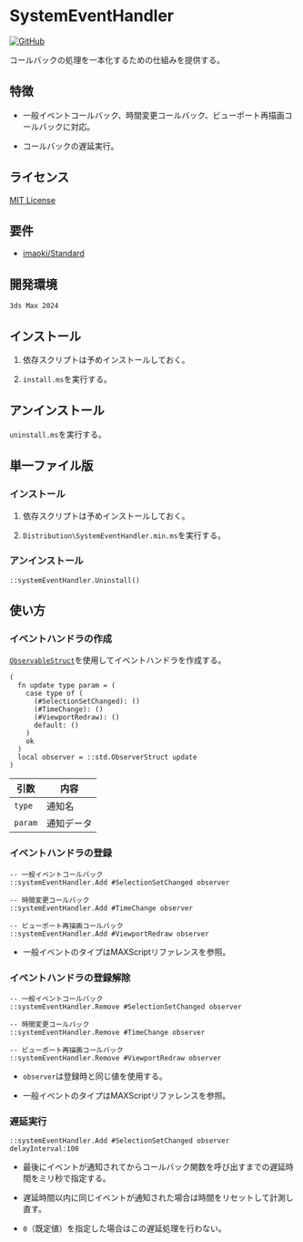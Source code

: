 # SystemEventHandler

<!-- [![GitHub release (latest by date)](https://img.shields.io/github/v/release/imaoki/SystemEventHandler)](https://github.com/imaoki/SystemEventHandler/releases/latest) -->
[![GitHub](https://img.shields.io/github/license/imaoki/SystemEventHandler)](https://github.com/imaoki/SystemEventHandler/blob/main/LICENSE)

コールバックの処理を一本化するための仕組みを提供する。
<!-- Provide a mechanism to unify callback processing. -->

## 特徴
<!-- ## Features -->

* 一般イベントコールバック、時間変更コールバック、ビューポート再描画コールバックに対応。
  <!-- * Supports general event callback, time change callback, and viewport redraw callback. -->

* コールバックの遅延実行。
  <!-- * Delayed callback execution. -->

## ライセンス
<!-- ## License -->

[MIT License](https://github.com/imaoki/SystemEventHandler/blob/main/LICENSE)

## 要件
<!-- ## Requirements -->

* [imaoki/Standard](https://github.com/imaoki/Standard)

## 開発環境
<!-- ## Development Environment -->

`3ds Max 2024`

## インストール
<!-- ## Install -->

01. 依存スクリプトは予めインストールしておく。
    <!-- 01. Dependent scripts should be installed beforehand. -->

02. `install.ms`を実行する。
    <!-- 02. Execute `install.ms`. -->

## アンインストール
<!-- ## Uninstall -->

`uninstall.ms`を実行する。
<!-- Execute `uninstall.ms`. -->

## 単一ファイル版
<!-- ## Single File Version -->

### インストール
<!-- ### Install -->

01. 依存スクリプトは予めインストールしておく。
    <!-- 01. Dependent scripts should be installed beforehand. -->

02. `Distribution\SystemEventHandler.min.ms`を実行する。
    <!-- 02. Execute `Distribution\SystemEventHandler.min.ms`. -->

### アンインストール
<!-- ### Uninstall -->

```maxscript
::systemEventHandler.Uninstall()
```

## 使い方
<!-- ## Usage -->

### イベントハンドラの作成
<!-- ### Create Event Handler -->

[`ObservableStruct`](https://imaoki.github.io/mxskb/mxsdoc/standard-observable.html)を使用してイベントハンドラを作成する。
<!-- Create event handler using [`ObservableStruct`](https://imaoki.github.io/mxskb/mxsdoc/standard-observable.html). -->

```maxscript
(
  fn update type param = (
    case type of (
      (#SelectionSetChanged): ()
      (#TimeChange): ()
      (#ViewportRedraw): ()
      default: ()
    )
    ok
  )
  local observer = ::std.ObserverStruct update
)
```

| 引数    | 内容       |
| ------- | ---------- |
| `type`  | 通知名     |
| `param` | 通知データ |

### イベントハンドラの登録
<!-- ### Register Event Handler -->

```maxscript
-- 一般イベントコールバック
::systemEventHandler.Add #SelectionSetChanged observer

-- 時間変更コールバック
::systemEventHandler.Add #TimeChange observer

-- ビューポート再描画コールバック
::systemEventHandler.Add #ViewportRedraw observer
```

* 一般イベントのタイプはMAXScriptリファレンスを参照。
  <!-- * See MAXScript Reference for general event types. -->

### イベントハンドラの登録解除
<!-- ### Unregister Event Handler -->

```maxscript
-- 一般イベントコールバック
::systemEventHandler.Remove #SelectionSetChanged observer

-- 時間変更コールバック
::systemEventHandler.Remove #TimeChange observer

-- ビューポート再描画コールバック
::systemEventHandler.Remove #ViewportRedraw observer
```

* `observer`は登録時と同じ値を使用する。
  <!-- * Use the same value for `observer` as when registering. -->

* 一般イベントのタイプはMAXScriptリファレンスを参照。
  <!-- * See MAXScript Reference for general event types. -->

### 遅延実行
<!-- ### Delayed Execution -->

```maxscript
::systemEventHandler.Add #SelectionSetChanged observer delayInterval:100
```

* 最後にイベントが通知されてからコールバック関数を呼び出すまでの遅延時間をミリ秒で指定する。
  <!-- * Specify the delay in milliseconds between the last event notification and the callback function call. -->

* 遅延時間以内に同じイベントが通知された場合は時間をリセットして計測し直す。
  <!-- * If the same event is notified within the delay time, the time is reset and measured again. -->

* `0`（既定値）を指定した場合はこの遅延処理を行わない。
  <!-- * If `0` (default) is specified, this delay processing is not performed. -->
